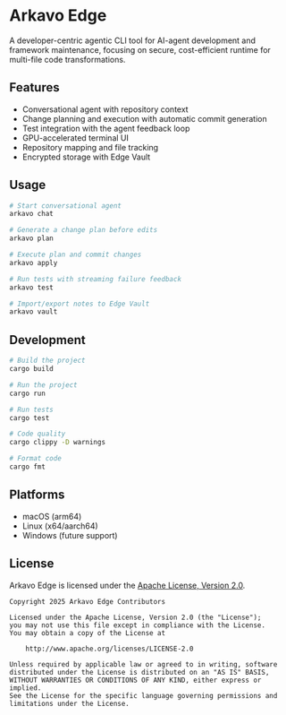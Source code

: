 # Arkavo Edge

A developer-centric agentic CLI tool for AI-agent development and framework maintenance, focusing on secure, cost-efficient runtime for multi-file code transformations.

## Features

- Conversational agent with repository context
- Change planning and execution with automatic commit generation
- Test integration with the agent feedback loop
- GPU-accelerated terminal UI
- Repository mapping and file tracking
- Encrypted storage with Edge Vault

## Usage

```bash
# Start conversational agent
arkavo chat

# Generate a change plan before edits
arkavo plan

# Execute plan and commit changes
arkavo apply

# Run tests with streaming failure feedback
arkavo test

# Import/export notes to Edge Vault
arkavo vault
```

## Development

```bash
# Build the project
cargo build

# Run the project
cargo run

# Run tests
cargo test

# Code quality
cargo clippy -D warnings

# Format code
cargo fmt
```

## Platforms

- macOS (arm64)
- Linux (x64/aarch64)
- Windows (future support)

## License

Arkavo Edge is licensed under the [Apache License, Version 2.0](http://www.apache.org/licenses/LICENSE-2.0).

```
Copyright 2025 Arkavo Edge Contributors

Licensed under the Apache License, Version 2.0 (the "License");
you may not use this file except in compliance with the License.
You may obtain a copy of the License at

    http://www.apache.org/licenses/LICENSE-2.0

Unless required by applicable law or agreed to in writing, software
distributed under the License is distributed on an "AS IS" BASIS,
WITHOUT WARRANTIES OR CONDITIONS OF ANY KIND, either express or implied.
See the License for the specific language governing permissions and
limitations under the License.
```